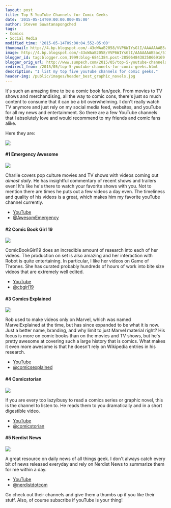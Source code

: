 ```yaml
---
layout: post
title: Top 5 YouTube Channels for Comic Geeks
date: '2015-05-14T09:00:00.000-05:00'
author: Steven Suwatanapongched
tags:
- Comics
- Social Media
modified_time: '2015-05-14T09:00:04.552-05:00'
thumbnail: http://4.bp.blogspot.com/-43oWAaB2058/VVP6WIYsGlI/AAAAAAAB5ac/51I-ngg8GOU/s600/Top-5-YouTubes-for-Comic-Geeks.jpg
image: http://4.bp.blogspot.com/-43oWAaB2058/VVP6WIYsGlI/AAAAAAAB5ac/51I-ngg8GOU/s640/Top-5-YouTubes-for-Comic-Geeks.jpg
blogger_id: tag:blogger.com,1999:blog-6841384.post-2850648438258669169
blogger_orig_url: http://www.sunpech.com/2015/05/top-5-youtube-channels-for-comic-geeks.html
redirect_from: /2015/05/top-5-youtube-channels-for-comic-geeks.html
description: "I list my top five youTube channels for comic geeks."
header-img: /public/images/header_best_graphic_novels.jpg
---
```


It's such an amazing time to be a comic book fan/geek. From movies to TV shows and merchandising, all the way to comic cons, there's just so much content to consume that it can be a bit overwhelming. I don't really watch TV anymore and just rely on my social media feed, websites, and youTube for all my news and entertainment. So there are a few YouTube channels that I absolutely love and would recommend to my friends and comic fans alike.

Here they are:

<img border="0"  src="http://4.bp.blogspot.com/-43oWAaB2058/VVP6WIYsGlI/AAAAAAAB5ac/51I-ngg8GOU/s640/Top-5-YouTubes-for-Comic-Geeks.jpg" />

<h4>#1 Emergency Awesome</h4>

<img border="0"  src="http://1.bp.blogspot.com/-0_NNXBZtBxg/VVP0DDGYtjI/AAAAAAAB5Zk/AVSrB_QqNKI/s400/Screen%2BShot%2B2015-05-13%2Bat%2B8.01.44%2BPM.png" />

Charlie covers pop culture movies and TV shows with videos coming out <i>almost daily</i>. He has insightful commentary of recent shows and trailers even! It's like he's there to watch your favorite shows with you. Not to mention there are times he puts out a few videos a day even. The timeliness and quality of his videos is a great, which makes him my favorite youTube channel currently.

<ul>
  <li><a href="https://www.youtube.com/user/emergencyawesome">YouTube</a></li>
  <li><a href="http://www.twitter.com/AwesomEmergency">@AwesomEmergency</a></li>
</ul>

<h4>#2 Comic Book Girl 19</h4>

<img border="0"  src="http://1.bp.blogspot.com/-ZdHQ-7cpbBA/VVP1xZWVAQI/AAAAAAAB5Zw/5Map2REepYc/s400/Screen%2BShot%2B2015-05-13%2Bat%2B8.09.05%2BPM.png" />

ComicBookGirl19 does an incredible amount of research into each of her videos. The production on set is also amazing and her interaction with Robot is quite entertaining. In particular, I like her videos on Game of Thrones. She has curated probably hundreds of hours of work into bite size videos that are extremely well edited.

<ul>
  <li><a href="https://www.youtube.com/user/comicbookgirl19">YouTube</a></li>
  <li><a href="https://twitter.com/cbgirl19">@cbgirl19</a></li>
</ul>

<h4>#3 Comics Explained</h4>

<img border="0"  src="http://2.bp.blogspot.com/-FMnZuNPoFUU/VVP3BsNYvUI/AAAAAAAB5Z8/EUP4efNOYIo/s400/Screen%2BShot%2B2015-05-13%2Bat%2B8.14.32%2BPM.png" />

Rob used to make videos only on Marvel, which was named MarvelExplained at the time, but has since expanded to be what it is now. Just a better name, branding, and why limit to just Marvel material right? His focus is more on comic books than on the movies and TV shows, but he's pretty awesome at covering such a large history that is comics. What makes it even more awesome is that he doesn't rely on Wikipedia entries in his research.

<ul>
  <li><a href="https://www.youtube.com/user/fluidicbeats">YouTube</a></li>
  <li><a href="http://www.twitter.com/comicsexplained">@comicsexplained</a></li>
</ul>

<h4>#4 Comicstorian</h4>

<img border="0"  src="http://1.bp.blogspot.com/-TSCYYRR5hiw/VVP4Qcp9EuI/AAAAAAAB5aI/aGkbISAd06I/s400/Screen%2BShot%2B2015-05-13%2Bat%2B8.19.42%2BPM.png" />

If you are every too lazy/busy to read a comics series or graphic novel, this is the channel to listen to. He reads them to you dramatically and in a short digestible video.

<ul>
  <li><a href="https://www.youtube.com/user/comicstorian">YouTube</a></li>
  <li><a href="http://www.twitter.com/comicstorian">@comicstorian</a></li>
</ul>

<h4>#5 Nerdist News</h4>

<img border="0"  src="http://1.bp.blogspot.com/-nuesXfXFtZk/VVP49DhFfGI/AAAAAAAB5aQ/akMHyOM_OGk/s400/Screen%2BShot%2B2015-05-13%2Bat%2B8.22.45%2BPM.png"  />

A great resource on daily news of all things geek. I don't always catch every bit of news released everyday and rely on Nerdist News to summarize them for me within a day.

<ul>
  <li><a href="https://www.youtube.com/user/Nerdist">YouTube</a></li>
  <li><a href="http://www.twitter.com/nerdistdotcom">@nerdistdotcom</a></li>
</ul>

Go check out their channels and give them a thumbs up if you like their stuff. Also, of course subscribe if youTube is your thing!
